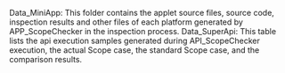 Data_MiniApp: This folder contains the applet source files, source code, inspection results and other files of each platform generated by APP_ScopeChecker in the inspection process.
Data_SuperApi: This table lists the api execution samples generated during API_ScopeChecker execution, the actual Scope case, the standard Scope case, and the comparison results.